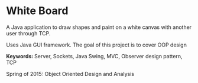 <h1>White Board</h1>

<p>
A Java application to draw shapes and paint on a white canvas with another user through TCP. </br>

Uses Java GUI framework. The goal of this project is to cover OOP design</br>

<b>Keywords: </b> Server, Sockets, Java Swing, MVC, Observer design pattern, TCP

Spring of 2015: Object Oriented Design and Analysis  
</p>